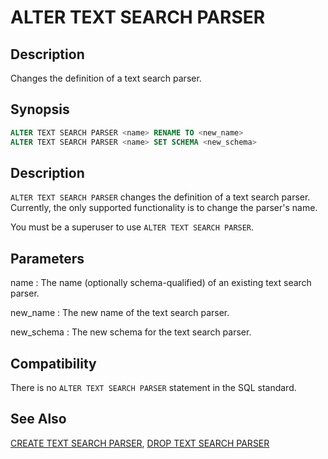 # ALTER TEXT SEARCH PARSER

## Description

Changes the definition of a text search parser.

## Synopsis

```sql
ALTER TEXT SEARCH PARSER <name> RENAME TO <new_name>
ALTER TEXT SEARCH PARSER <name> SET SCHEMA <new_schema>
```

## Description

`ALTER TEXT SEARCH PARSER` changes the definition of a text search parser. Currently, the only supported functionality is to change the parser's name.

You must be a superuser to use `ALTER TEXT SEARCH PARSER`.

## Parameters

name
:   The name (optionally schema-qualified) of an existing text search parser.

new_name
:   The new name of the text search parser.

new_schema
:   The new schema for the text search parser.

## Compatibility

There is no `ALTER TEXT SEARCH PARSER` statement in the SQL standard.

## See Also

[CREATE TEXT SEARCH PARSER](/docs/sql-statements/sql-statement-create-text-search-parser.md), [DROP TEXT SEARCH PARSER](/docs/sql-statements/sql-statement-drop-text-search-parser.md)



